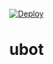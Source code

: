[![Deploy](https://www.herokucdn.com/deploy/button.svg)](https://heroku.com/deploy?template=https://github.com/CyberXGithub/Userbot-Music-Telegram)
# ubot
